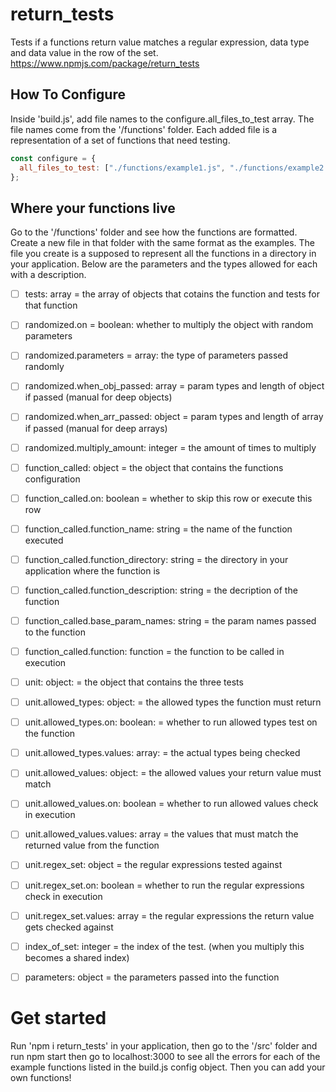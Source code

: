 # return_tests

Tests if a functions return value matches a regular expression, data type and data value in the row of the set. https://www.npmjs.com/package/return_tests

## How To Configure

Inside 'build.js', add file names to the configure.all_files_to_test array. The file names come from the '/functions' folder. Each added file is a representation of a set of functions that need testing.

```js
const configure = {
  all_files_to_test: ["./functions/example1.js", "./functions/example2.js"],
};
```

## Where your functions live

Go to the '/functions' folder and see how the functions are formatted. Create a new file in that folder with the same format as the examples. The file you create is a supposed to represent all the functions in a directory in your application. Below are the parameters and the types allowed for each with a description.

- [ ] tests: array = the array of objects that cotains the function and tests for that function

- [ ] randomized.on = boolean: whether to multiply the object with random parameters

- [ ] randomized.parameters = array: the type of parameters passed randomly

- [ ] randomized.when_obj_passed: array = param types and length of object if passed (manual for deep objects)

- [ ] randomized.when_arr_passed: object = param types and length of array if passed (manual for deep arrays)

- [ ] randomized.multiply_amount: integer = the amount of times to multiply

- [ ] function_called: object = the object that contains the functions configuration

- [ ] function_called.on: boolean = whether to skip this row or execute this row

- [ ] function_called.function_name: string = the name of the function executed

- [ ] function_called.function_directory: string = the directory in your application where the function is

- [ ] function_called.function_description: string = the decription of the function

- [ ] function_called.base_param_names: string = the param names passed to the function

- [ ] function_called.function: function = the function to be called in execution

- [ ] unit: object: = the object that contains the three tests

- [ ] unit.allowed_types: object: = the allowed types the function must return

- [ ] unit.allowed_types.on: boolean: = whether to run allowed types test on the function

- [ ] unit.allowed_types.values: array: = the actual types being checked

- [ ] unit.allowed_values: object: = the allowed values your return value must match

- [ ] unit.allowed_values.on: boolean = whether to run allowed values check in execution

- [ ] unit.allowed_values.values: array = the values that must match the returned value from the function

- [ ] unit.regex_set: object = the regular expressions tested against

- [ ] unit.regex_set.on: boolean = whether to run the regular expressions check in execution

- [ ] unit.regex_set.values: array = the regular expressions the return value gets checked against

- [ ] index_of_set: integer = the index of the test. (when you multiply this becomes a shared index)

- [ ] parameters: object = the parameters passed into the function

# Get started

Run 'npm i return_tests' in your application, then go to the '/src' folder and run npm start then go to localhost:3000 to see all the errors for each of the example functions listed in the build.js config object. Then you can add your own functions!

